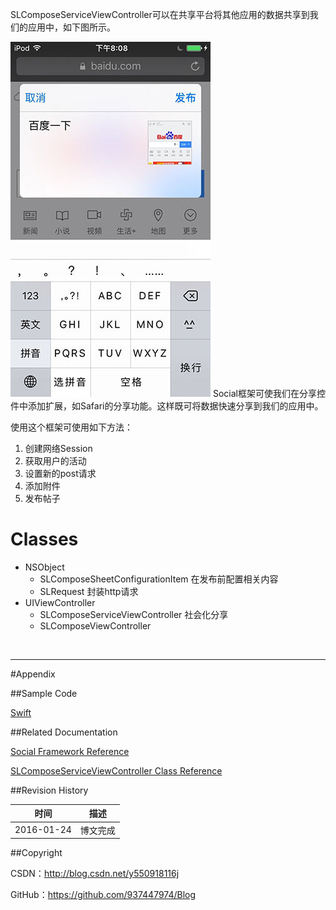 SLComposeServiceViewController可以在共享平台将其他应用的数据共享到我们的应用中，如下图所示。


![](https://raw.githubusercontent.com/937447974/Blog/master/Resources/2016012402.jpg)
Social框架可使我们在分享控件中添加扩展，如Safari的分享功能。这样既可将数据快速分享到我们的应用中。

使用这个框架可使用如下方法：

1. 创建网络Session
2. 获取用户的活动
3. 设置新的post请求
4. 添加附件
5. 发布帖子

# Classes

- NSObject
    - SLComposeSheetConfigurationItem 在发布前配置相关内容
    - SLRequest 封装http请求
- UIViewController
    - SLComposeServiceViewController 社会化分享
    - SLComposeViewController

&#160;

----------

#Appendix

##Sample Code

[Swift](https://github.com/937447974/Swift)

##Related Documentation

[Social Framework Reference](https://developer.apple.com/library/ios/documentation/Social/Reference/Social_Framework/index.html)

[SLComposeServiceViewController Class Reference](https://developer.apple.com/library/ios/documentation/Social/Reference/SLComposeServiceViewController_Class/index.html)

##Revision History

| 时间 | 描述 |
| ---- | ---- |
| 2016-01-24 | 博文完成 |

##Copyright

CSDN：http://blog.csdn.net/y550918116j

GitHub：https://github.com/937447974/Blog